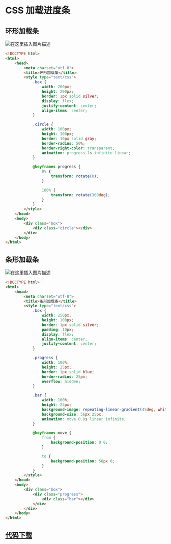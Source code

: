# CSS 加载进度条

## 环形加载条

![在这里插入图片描述](https://img-blog.csdnimg.cn/4fe5f0bd2db34b26bbd987688c13ed13.gif)

```html
<!DOCTYPE html>
<html>
	<head>
		<meta charset="utf-8">
		<title>环形加载条</title>
		<style type="text/css">
			.box {
				width: 200px;
				height: 200px;
				border: 1px solid silver;
				display: flex;
				justify-content: center;
				align-items: center;
			}

			.circle {
				width: 100px;
				height: 100px;
				border: 10px solid gray;
				border-radius: 50%;
				border-right-color: transparent;
				animation: progress 1s infinite linear;
			}

			@keyframes progress {
				0% {
					transform: rotate(0);
				}

				100% {
					transform: rotate(360deg);
				}
			}
		</style>
	</head>
	<body>
		<div class="box">
			<div class="circle"></div>
		</div>
	</body>
</html>
```



## 条形加载条

![在这里插入图片描述](https://img-blog.csdnimg.cn/38abee21863a439785b4717106d6818a.gif)

```html
<!DOCTYPE html>
<html>
	<head>
		<meta charset="utf-8">
		<title>条形加载条</title>
		<style type="text/css">
			.box {
				width: 250px;
				height: 100px;
				border: 1px solid silver;
				padding: 10px;
				display: flex;
				align-items: center;
				justify-content: center;
			}

			.progress {
				width: 100%;
				height: 25px;
				border: 1px solid blue;
				border-radius: 25px;
				overflow: hidden;
			}

			.bar {
				width: 100%;
				height: 25px;
				background-image: repeating-linear-gradient(45deg, white 0px, white 20px, blue 20px, blue 40px);
				background-size: 56px 25px;
				animation: move 0.8s linear infinite;
			}

			@keyframes move {
				from {
					background-position: 0 0;
				}

				to {
					background-position: 56px 0;
				}
			}
		</style>
	</head>
	<body>
		<div class="box">
			<div class="progress">
				<div class="bar"></div>
			</div>
		</div>
	</body>
</html>
```



## [代码下载](https://github.com/xiangxiongfly/MyHtmlCssJs/tree/main/%E5%8A%A0%E8%BD%BD%E8%BF%9B%E5%BA%A6%E6%9D%A1)